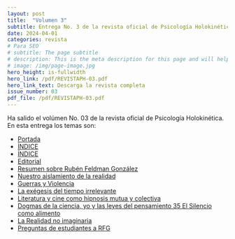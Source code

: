 ```yaml
---
layout: post
title:  "Volumen 3"
subtitle: Entrega No. 3 de la revista oficial de Psicología Holokinética
date: 2024-04-01
categories: revista
# Para SEO
# subtitle: The page subtitle
# description: This is the meta description for this page and will help it appear in search engines
# image: /img/page-image.jpg
hero_height: is-fullwidth
hero_link: /pdf/REVISTAPH-03.pdf
hero_link_text: Descarga la revista completa
issue_number: 03
pdf_file: /pdf/REVISTAPH-03.pdf
---
```


Ha salido el volúmen No. 03 de la revista oficial de Psicología Holokinética. 
En esta entrega los temas son:


- [Portada](/pdf/REVISTAPH-03.pdf#page=1)
- [ÍNDICE](/pdf/REVISTAPH-03.pdf#page=3)
- [ÍNDICE](/pdf/REVISTAPH-03.pdf#page=3)
- [Editorial](/pdf/REVISTAPH-03.pdf#page=4)
- [Resumen sobre Rubén Feldman González](/pdf/REVISTAPH-03.pdf#page=5)
- [Nuestro aislamiento de la realidad](/pdf/REVISTAPH-03.pdf#page=7)
- [Guerras y Violencia](/pdf/REVISTAPH-03.pdf#page=18)
- [La exégesis del tiempo irrelevante](/pdf/REVISTAPH-03.pdf#page=19)
- [Literatura y cine como hipnosis mutua y colectiva](/pdf/REVISTAPH-03.pdf#page=35)
- [Dogmas de la ciencia, yo y las leyes del pensamiento 35 El Silencio como alimento](/pdf/REVISTAPH-03.pdf#page=45)
- [La Realidad no imaginaria](/pdf/REVISTAPH-03.pdf#page=46)
- [Preguntas de estudiantes a RFG](/pdf/REVISTAPH-03.pdf#page=47)
